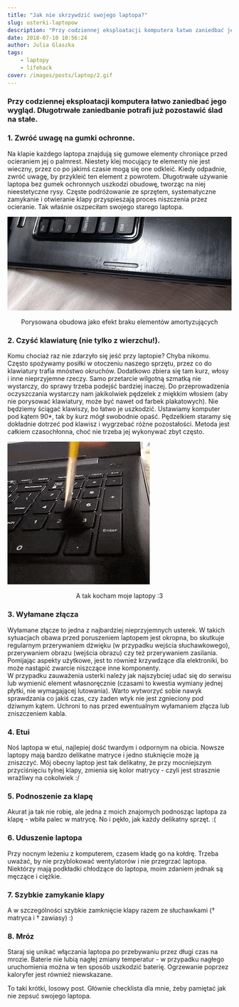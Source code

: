 ```yaml
---
title: "Jak nie skrzywdzić swojego laptopa?"
slug: usterki-laptopow
description: "Przy codziennej eksploatacji komputera łatwo zaniedbać jego wygląd. Jazda środkami komunikacji, częste przenoszenie i zmienne warunku pogodowe potrafią źle wpłynąć na estetykę laptopa. Długotrwałe zaniedbanie potrafi już pozostawić ślad na stałe. Kilka prostych nawyków, które pozwolą cieszyć się swoim laptopem przez długi czas!"
date: 2018-07-10 10:56:24
author: Julia Glaszka
tags:
    - laptopy
    - lifehack
cover: /images/posts/laptop/2.gif
---
```

### Przy codziennej eksploatacji komputera łatwo zaniedbać jego wygląd. Długotrwałe zaniedbanie potrafi już pozostawić ślad na stałe.

### 1. Zwróć uwagę na gumki ochronne.




Na klapie każdego laptopa znajdują się gumowe elementy chroniące przed ocieraniem jej o palmrest. Niestety klej mocujący te elementy nie jest wieczny, przez co po jakimś czasie mogą się one odkleić. Kiedy odpadnie, zwróć uwagę, by przykleić ten element z powrotem. Długotrwałe używanie laptopa bez gumek ochronnych uszkodzi obudowę, tworząc na niej nieestetyczne rysy. Częste podróżowanie ze sprzętem, systematyczne zamykanie i otwieranie klapy przyspieszają proces niszczenia przez ocieranie. Tak właśnie oszpeciłam swojego starego laptopa.  

![](/images/posts/laptop/1.jpg)
<div align="center"> 
Porysowana obudowa jako efekt braku elementów amortyzujących</div>



### 2. Czyść klawiaturę (nie tylko z wierzchu!).

<div>  
Komu chociaż raz nie zdarzyło się jeść przy laptopie? Chyba nikomu. Często spożywamy posiłki w otoczeniu naszego sprzętu, przez co do klawiatury trafia mnóstwo okruchów. Dodatkowo zbiera się tam kurz, włosy i inne nieprzyjemne rzeczy. Samo przetarcie wilgotną szmatką nie wystarczy, do sprawy trzeba podejść bardziej inaczej. Do przeprowadzenia oczyszczania wystarczy nam jakikolwiek pędzelek z miękkim włosiem (aby nie porysować klawiatury, może być nawet od farbek plakatowych). Nie będziemy ściągać klawiszy, bo łatwo je uszkodzić. Ustawiamy komputer pod kątem 90*, tak by kurz mógł swobodnie opaść. Pędzelkiem staramy się dokładnie dotrzeć pod klawisz i wygrzebać różne pozostałości. Metoda jest całkiem czasochłonna, choć nie trzeba jej wykonywać zbyt często.  


![](/images/posts/laptop/2.gif)
<div align="center"> 
A tak kocham moje laptopy :3
</div>

### 3. Wyłamane złącza

Wyłamane złącze to jedna z najbardziej nieprzyjemnych usterek. W takich sytuacjach obawa przed poruszeniem laptopem jest okropna, bo skutkuje regularnym przerywaniem dźwięku (w przypadku wejścia słuchawkowego), przerywaniem obrazu (wejścia obrazu) czy też przerywaniem zasilania. Pomijając aspekty użytkowe, jest to również krzywdzące dla elektroniki, bo może nastąpić zwarcie niszczące inne komponenty.  
W przypadku zauważenia usterki należy jak najszybciej udać się do serwisu lub wymienić element własnoręcznie (czasami to kwestia wymiany jednej płytki, nie wymagającej lutowania). Warto wytworzyć sobie nawyk sprawdzania co jakiś czas, czy żaden wtyk nie jest zgnieciony pod dziwnym kątem. Uchroni to nas przed ewentualnym wyłamaniem złącza lub zniszczeniem kabla.  

### 4. Etui

Noś laptopa w etui, najlepiej dość twardym i odpornym na obicia. Nowsze laptopy mają bardzo delikatne matryce i jedno stuknięcie może ją zniszczyć. Mój obecny laptop jest tak delikatny, że przy mocniejszym przyciśnięciu tylnej klapy, zmienia się kolor matrycy - czyli jest strasznie wrażliwy na cokolwiek :/  

### 5. Podnoszenie za klapę

Akurat ja tak nie robię, ale jedna z moich znajomych podnosząc laptopa za klapę - wbiła palec w matrycę. No i pękło, jak każdy delikatny sprzęt. :(

### 6. Uduszenie laptopa

Przy nocnym leżeniu z komputerem, czasem kładę go na kołdrę. Trzeba uważać, by nie przyblokować wentylatorów i nie przegrzać laptopa. Niektórzy mają podkładki chłodzące do laptopa, moim zdaniem jednak są męczące i ciężkie.

### 7. Szybkie zamykanie klapy

A w szczególności szybkie zamknięcie klapy razem ze słuchawkami († matryca i † zawiasy) :)


### 8. Mróz

Staraj się unikać włączania laptopa po przebywaniu przez długi czas na mrozie. Baterie nie lubią nagłej zmiany temperatur - w przypadku nagłego uruchomienia można w ten sposób uszkodzić baterię. Ogrzewanie poprzez kaloryfer jest również niewskazane.

To taki krótki, losowy post. Głównie checklista dla mnie, żeby pamiętać jak nie zepsuć swojego laptopa. 